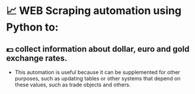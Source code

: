 # :chart_with_upwards_trend: WEB Scraping automation using Python to:
## :dollar: collect information about dollar, euro and gold exchange rates.

- This automation is useful because it can be supplemented for other purposes, such as updating tables or other systems that depend on these values, such as trade objects and others.
